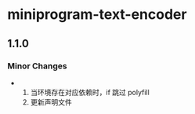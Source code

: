 # miniprogram-text-encoder

## 1.1.0

### Minor Changes

- 1. 当环境存在对应依赖时，if 跳过 polyfill
  2. 更新声明文件
